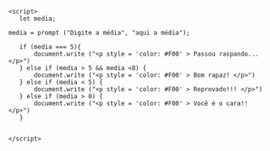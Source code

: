 <!DOCTYPE html>
<html lang="en">
<head>
    <meta charset="UTF-8">
    <meta http-equiv="X-UA-Compatible" content="IE=edge">
    <meta name="viewport" content="width=device-width, initial-scale=1.0">
    <title>Document</title>
</head>
<body>
        
    <script>
       let media;

    media = prompt ("Digite a média", "aqui a média");

       if (media === 5){
           document.write ("<p style = 'color: #F00' > Passou raspando... </p>")
       } else if (media > 5 && media <8) {
           document.write ("<p style = 'color: #F00' > Bom rapaz! </p>")
       } else if (media < 5) {
           document.write ("<p style = 'color: #F00' > Reprovado!!! </p>")
       } else if (media > 8) {
           document.write ("<p style = 'color: #F00' > Você é o cara!! </p>")
       }


    </script>
    
</body>
</html>
